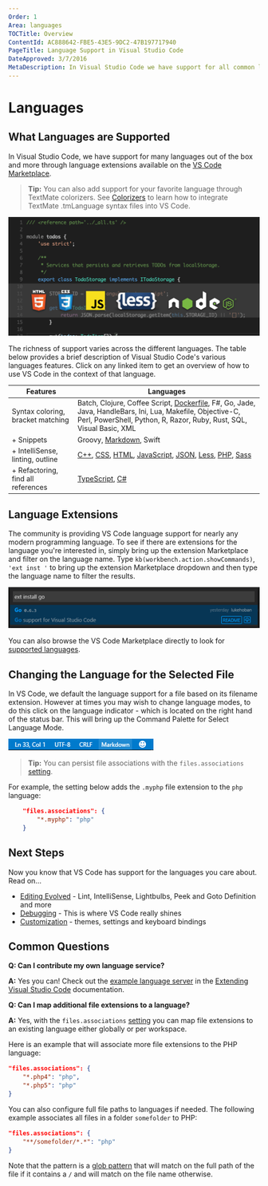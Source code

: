 ```yaml
---
Order: 1
Area: languages
TOCTitle: Overview
ContentId: AC888642-FBE5-43E5-9DC2-47B197717940
PageTitle: Language Support in Visual Studio Code
DateApproved: 3/7/2016
MetaDescription: In Visual Studio Code we have support for all common languages.  We even support debugging for Node.js and ASP.NET Core.
---
```


# Languages

## What Languages are Supported

In Visual Studio Code, we have support for many languages out of the box and more through language extensions available on the [VS Code Marketplace](https://marketplace.visualstudio.com/vscode/Languages).

>**Tip:** You can also add support for your favorite language through TextMate colorizers.  See [Colorizers](/docs/customization/colorizer.md) to learn how to integrate TextMate .tmLanguage syntax files into VS Code.

![Languages](images/overview/languagecoverage.png)

The richness of support varies across the different languages. The table below provides a brief description of Visual Studio Code's various languages features.  Click on any linked item to get an overview of how to use VS Code in the context of that language.

Features|Languages
--------|-------------------------
Syntax coloring, bracket matching |Batch, Clojure, Coffee Script, [Dockerfile](/docs/languages/dockerfile.md), F#, Go, Jade, Java, HandleBars, Ini, Lua, Makefile, Objective-C, Perl, PowerShell, Python, R, Razor, Ruby, Rust, SQL, Visual Basic, XML
+ Snippets| Groovy, [Markdown](/docs/languages/markdown.md), Swift
+ IntelliSense, linting, outline|[C++](/docs/languages/cpp.md), [CSS](/docs/languages/css.md), [HTML](/docs/languages/html.md), [JavaScript](/docs/languages/javascript.md), [JSON](/docs/languages/json.md), [Less](/docs/languages/css.md), [PHP](/docs/languages/php.md), [Sass](/docs/languages/css.md)
+ Refactoring, find all references|[TypeScript](/docs/languages/typescript.md), [C&#35;](/docs/languages/csharp.md)

## Language Extensions

The community is providing VS Code language support for nearly any modern programming language.  To see if there are extensions for the language you're interested in, simply bring up the extension Marketplace and filter on the language name.  Type `kb(workbench.action.showCommands)`, `'ext inst '` to bring up the extension Marketplace dropdown and then type the language name to filter the results.

![filter go extensions](images/overview/filter-go.png)

You can also browse the VS Code Marketplace directly to look for [supported languages](https://marketplace.visualstudio.com/vscode/Languages).

## Changing the Language for the Selected File

In VS Code, we default the language support for a file based on its filename extension.  However at times you may wish to change language modes, to do this click on the language indicator - which is located on the right hand of the status bar.  This will bring up the Command Palette for Select Language Mode.

![Language Selector](images/overview/languageselect.png)

>**Tip:** You can persist file associations with the `files.associations` [setting](/docs/customization/userandworkspace.md).

For example, the setting below adds the `.myphp` file extension to the `php` language:

```json
    "files.associations": {
        "*.myphp": "php"
    }
```

## Next Steps

Now you know that VS Code has support for the languages you care about. Read on...

* [Editing Evolved](/docs/editor/editingevolved.md) - Lint, IntelliSense, Lightbulbs, Peek and Goto Definition and more
* [Debugging](/docs/editor/debugging.md) - This is where VS Code really shines
* [Customization](/docs/customization/overview.md) - themes, settings and keyboard bindings

## Common Questions

**Q: Can I contribute my own language service?**

**A:** Yes you can! Check out the [example language server](/docs/extensions/example-language-server.md) in the [Extending Visual Studio Code](/docs/extensions/overview.md) documentation. 

**Q: Can I map additional file extensions to a language?**

**A:** Yes, with the `files.associations` [setting](/docs/customization/userandworkspace.md) you can map file extensions to an existing language either globally or per workspace.

Here is an example that will associate more file extensions to the PHP language:

```json
"files.associations": {
    "*.php4": "php",
    "*.php5": "php"
}
```

You can also configure full file paths to languages if needed. The following example associates all files in a folder `somefolder` to PHP:

```json
"files.associations": {
    "**/somefolder/*.*": "php"
}
```

Note that the pattern is a [glob pattern](https://en.wikipedia.org/wiki/Glob_%28programming%29) that will match on the full path of the file if it contains a `/` and will match on the file name otherwise.

